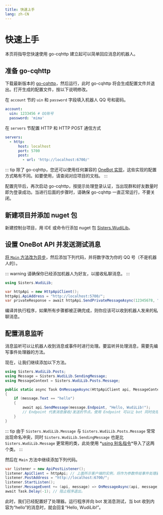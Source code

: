```yaml
---
title: 快速上手
lang: zh-CN
---
```

# 快速上手
本页将指导您快速使用 go-cqhttp 建立起可以简单回应消息的机器人。

## 准备 go-cqhttp
下载最新版本的 [go-cqhttp](https://github.com/Mrs4s/go-cqhttp/releases/tag/v1.0.0-beta3)，然后运行，此时 go-cqhttp 将会生成配置文件并退出。打开生成的配置文件，按以下说明修改。

在 `account` 节的 `uin` 和 `password` 字段填入机器人 QQ 号和密码。

```yaml
account:
  uin: 1233456 # QQ账号
  password: 'mima'
```

在 `servers` 节配置 HTTP 和 HTTP POST 通信方式

```yaml
servers:
  - http:
      host: localhost
      port: 5700
      post:
        - url: 'http://localhost:6700/'
```

::: tip
除了 go-cqhttp，您还可以使用任何兼容的 [OneBot 实现](https://onebot.page.moe/ecosystem.html#onebot-%E5%AE%9E%E7%8E%B0)，这些实现的配置方式略有不同。如要使用，请查阅对应项目的文档。
:::

配置完毕后，再次启动 go-cqhttp，按提示处理登录认证，当出现群和好友数量时即为登录成功。当进行后面的步骤时，请确保 go-cqhttp 一直正常运行，不要关闭。

## 新建项目并添加 nuget 包
新建控制台项目，用 IDE 或命令行添加 nuget 包 [Sisters.WudiLib](https://www.nuget.org/packages/Sisters.WudiLib)。

## 设置 OneBot API 并发送测试消息
[将 `Main` 方法改为异步](https://docs.microsoft.com/zh-cn/dotnet/csharp/whats-new/csharp-7#async-main)，然后添加下列代码，并将数字改为你的 QQ 号（不是机器人的）。

::: warning
请确保你已经添加机器人为好友，以接收私聊消息。
:::

```cs
using Sisters.WudiLib;

var httpApi = new HttpApiClient();
httpApi.ApiAddress = "http://localhost:5700/";
var privateResponse = await httpApi.SendPrivateMessageAsync(12345678, "hello");
```

编译并执行程序，如果所有步骤都被正确完成，则你应该可以收到机器人发来的私聊消息。

## 配置消息监听
消息监听可以让机器人收到消息或事件时进行处理。要监听并处理消息，需要先编写事件处理器的方法。

现在，让我们继续添加以下方法。

```cs
using Sisters.WudiLib.Posts;
using Message = Sisters.WudiLib.SendingMessage;
using MessageContext = Sisters.WudiLib.Posts.Message;

public static async Task OnMessageAsync(HttpApiClient api, MessageContext message)
{
    if (message.Text == "hello")
    {
        await api.SendMessage(message.Endpoint, "Hello, WudiLib!");
        // Endpoint 代表消息接收/发送的节点。使用 Endpoint 可以让 bot 同时处理私聊和群聊消息，而无需分别编写代码。
    }
}
```

::: tip
由于 `Sisters.WudiLib.Message` 与 `Sisters.WudiLib.Posts.Message` 常常出现命名冲突，同时 `Sisters.WudiLib.SendingMessage` 也是比 `Sisters.WudiLib.Message` 更常用的类，此处使用 *[using 别名指令](https://docs.microsoft.com/zh-cn/dotnet/csharp/language-reference/keywords/using-directive)*导入了这两个类。
:::

然后在 `Main` 方法中继续添加下列代码。

```cs
var listener = new ApiPostListener();
listener.ApiClient = httpApi; // 上面所示客户端的实例，将作为参数传给事件处理器，便于进行各种操作。
listener.PostAddress = "http://localhost:6700/";
listener.StartListen();
listener.MessageEvent += (api, message) => OnMessageAsync(api, message).GetAwaiter().GetResult();
await Task.Delay(-1); // 阻止程序退出。
```

此时，我们已经配置好了处理器。运行程序并向 bot 发消息测试，当 bot 收到内容为“hello”的消息时，就会回复“Hello, WudiLib!”。
